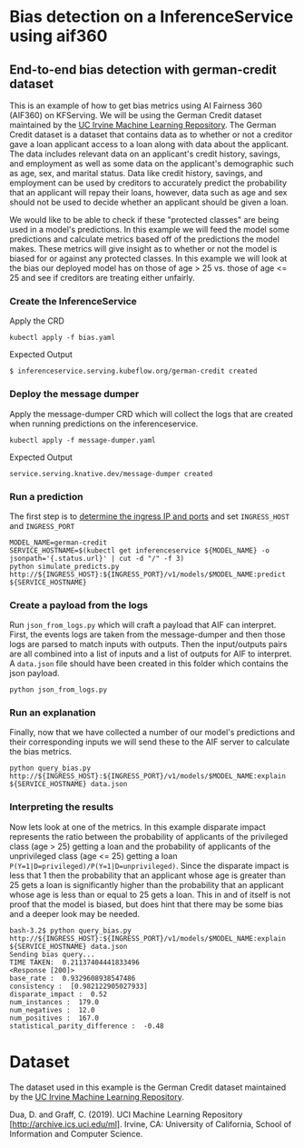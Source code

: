 # Bias detection on a InferenceService using aif360

## End-to-end bias detection with german-credit dataset

This is an example of how to get bias metrics using AI Fairness 360 (AIF360) on KFServing. We will be using the German Credit dataset maintained by the [UC Irvine Machine Learning Repository](https://archive.ics.uci.edu/ml/index.php). The German Credit dataset is a dataset that contains data as to whether or not a creditor gave a loan applicant access to a loan along with data about the applicant. The data includes relevant data on an applicant's credit history, savings, and employment as well as some data on the applicant's demographic such as age, sex, and marital status. Data like credit history, savings, and employment can be used by creditors to accurately predict the probability that an applicant will repay their loans, however, data such as age and sex should not be used to decide whether an applicant should be given a loan. 

We would like to be able to check if these "protected classes" are being used in a model's predictions. In this example we will feed the model some predictions and calculate metrics based off of the predictions the model makes. These metrics will give insight as to whether or not the model is biased for or against any protected classes. In this example we will look at the bias our deployed model has on those of age > 25 vs. those of age <= 25 and see if creditors are treating either unfairly.

### Create the InferenceService

Apply the CRD

```
kubectl apply -f bias.yaml
```

Expected Output

```
$ inferenceservice.serving.kubeflow.org/german-credit created
```

### Deploy the message dumper

Apply the message-dumper CRD which will collect the logs that are created when running predictions on the inferenceservice.

```
kubectl apply -f message-dumper.yaml
```

Expected Output

```
service.serving.knative.dev/message-dumper created
```

### Run a prediction

The first step is to [determine the ingress IP and ports](../../../../../README.md#determine-the-ingress-ip-and-ports) and set `INGRESS_HOST` and `INGRESS_PORT`

```
MODEL_NAME=german-credit
SERVICE_HOSTNAME=$(kubectl get inferenceservice ${MODEL_NAME} -o jsonpath='{.status.url}' | cut -d "/" -f 3)
python simulate_predicts.py http://${INGRESS_HOST}:${INGRESS_PORT}/v1/models/$MODEL_NAME:predict ${SERVICE_HOSTNAME}
```

### Create a payload from the logs

Run `json_from_logs.py` which will craft a payload that AIF can interpret. First, the events logs are taken from the message-dumper and then those logs are parsed to match inputs with outputs. Then the input/outputs pairs are all combined into a list of inputs and a list of outputs for AIF to interpret. A `data.json` file should have been created in this folder which contains the json payload.

```
python json_from_logs.py
```

### Run an explanation

Finally, now that we have collected a number of our model's predictions and their corresponding inputs we will send these to the AIF server to calculate the bias metrics.

```
python query_bias.py http://${INGRESS_HOST}:${INGRESS_PORT}/v1/models/$MODEL_NAME:explain ${SERVICE_HOSTNAME} data.json
```

### Interpreting the results

Now lets look at one of the metrics. In this example disparate impact represents the ratio between the probability of applicants of the privileged class (age > 25) getting a loan and the probability of applicants of the unprivileged class (age <= 25) getting a loan `P(Y=1|D=privileged)/P(Y=1|D=unprivileged)`. Since the disparate impact is less that 1 then the probability that an applicant whose age is greater than 25 gets a loan is significantly higher than the probability that an applicant whose age is less than or equal to 25 gets a loan. This in and of itself is not proof that the model is biased, but does hint that there may be some bias and a deeper look may be needed.

```
bash-3.2$ python query_bias.py http://${INGRESS_HOST}:${INGRESS_PORT}/v1/models/$MODEL_NAME:explain ${SERVICE_HOSTNAME} data.json
Sending bias query...
TIME TAKEN:  0.21137404441833496
<Response [200]>
base_rate :  0.9329608938547486
consistency :  [0.982122905027933]
disparate_impact :  0.52
num_instances :  179.0
num_negatives :  12.0
num_positives :  167.0
statistical_parity_difference :  -0.48
```

# Dataset

The dataset used in this example is the German Credit dataset maintained by the [UC Irvine Machine Learning Repository](https://archive.ics.uci.edu/ml/index.php).

Dua, D. and Graff, C. (2019). UCI Machine Learning Repository [http://archive.ics.uci.edu/ml]. Irvine, CA: University of California, School of Information and Computer Science.
